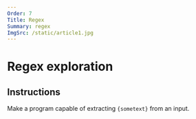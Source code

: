 ```yaml
---
Order: 7
Title: Regex
Summary: regex
ImgSrc: /static/article1.jpg
---
```


# Regex exploration

## Instructions

Make a program capable of extracting `{sometext}` 
from an input.

